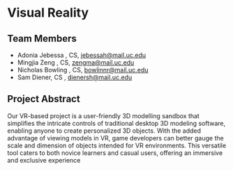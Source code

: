 # Visual Reality
## Team Members
- Adonia Jebessa , CS, jebessah@mail.uc.edu
- Mingjia Zeng , CS, zengma@mail.uc.edu
- Nicholas Bowling , CS, bowlinnr@mail.uc.edu
- Sam Diener, CS , dienersh@mail.uc.edu
## Project Abstract
Our VR-based project is a user-friendly 3D modelling sandbox that simplifies the intricate controls of traditional desktop 3D modeling software, enabling anyone to create personalized 3D objects. With the added advantage of viewing models in VR, game developers can better gauge the scale and dimension of objects intended for VR environments. This versatile tool caters to both novice learners and casual users, offering an immersive and exclusive experience
